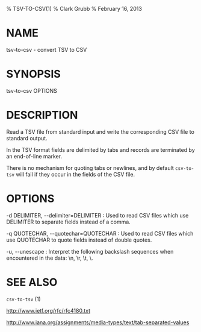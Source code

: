 % TSV-TO-CSV(1)
% Clark Grubb
% February 16, 2013


# NAME

tsv-to-csv - convert TSV to CSV

# SYNOPSIS

tsv-to-csv OPTIONS 

# DESCRIPTION

Read a TSV file from standard input and write the corresponding CSV file to standard output.

In the TSV format fields are delimited by tabs and records are terminated by an end-of-line marker.

There is no mechanism for quoting tabs or newlines, and by default `csv-to-tsv` will fail if they occur in the fields of the CSV file.  

# OPTIONS

-d DELIMITER, \--delimiter=DELIMITER
: Used to read CSV files which use DELIMITER to separate fields instead of a comma.

-q QUOTECHAR, \--quotechar=QUOTECHAR
: Used to read CSV files which use QUOTECHAR to quote fields instead of double quotes.

-u, \--unescape
: Interpret the following backslash sequences when encountered in the data: \n, \r, \t, \\.


# SEE ALSO

`csv-to-tsv` (1)

http://www.ietf.org/rfc/rfc4180.txt

http://www.iana.org/assignments/media-types/text/tab-separated-values
